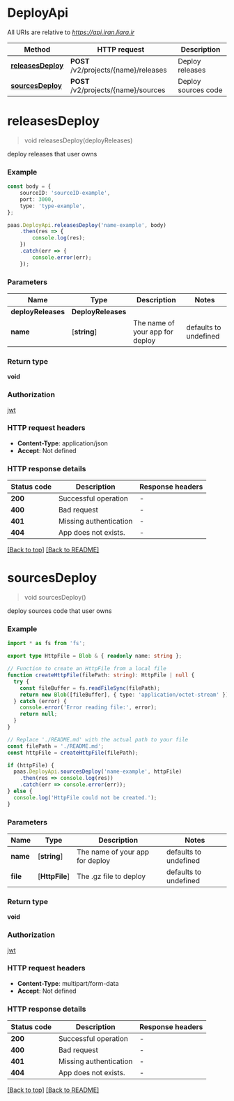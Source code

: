 # DeployApi

All URIs are relative to *https://api.iran.liara.ir*

Method | HTTP request | Description
------------- | ------------- | -------------
[**releasesDeploy**](DeployApi.md#releasesDeploy) | **POST** /v2/projects/{name}/releases | Deploy releases
[**sourcesDeploy**](DeployApi.md#sourcesDeploy) | **POST** /v2/projects/{name}/sources | Deploy sources code


# **releasesDeploy**
> void releasesDeploy(deployReleases)

deploy releases that user owns

### Example


```typescript
const body = {
    sourceID: 'sourceID-example',
    port: 3000,
    type: 'type-example',
};

paas.DeployApi.releasesDeploy('name-example', body)
    .then(res => {
        console.log(res);
    })
    .catch(err => {
        console.error(err);
    });
```


### Parameters

Name | Type | Description  | Notes
------------- | ------------- | ------------- | -------------
 **deployReleases** | **DeployReleases**|  |
 **name** | [**string**] | The name of your app for deploy | defaults to undefined


### Return type

**void**

### Authorization

[jwt](../../README.md#jwt)

### HTTP request headers

 - **Content-Type**: application/json
 - **Accept**: Not defined


### HTTP response details
| Status code | Description | Response headers |
|-------------|-------------|------------------|
**200** | Successful operation |  -  |
**400** | Bad request |  -  |
**401** | Missing authentication |  -  |
**404** | App does not exists. |  -  |

[[Back to top]](#) [[Back to README]](./../../README.md)

# **sourcesDeploy**
> void sourcesDeploy()

deploy sources code that user owns

### Example


```typescript
import * as fs from 'fs';

export type HttpFile = Blob & { readonly name: string };

// Function to create an HttpFile from a local file
function createHttpFile(filePath: string): HttpFile | null {
  try {
    const fileBuffer = fs.readFileSync(filePath);
    return new Blob([fileBuffer], { type: 'application/octet-stream' }) as HttpFile;
  } catch (error) {
    console.error('Error reading file:', error);
    return null;
  }
}

// Replace './README.md' with the actual path to your file
const filePath = './README.md';
const httpFile = createHttpFile(filePath);

if (httpFile) {
  paas.DeployApi.sourcesDeploy('name-example', httpFile)
    .then(res => console.log(res))
    .catch(err => console.error(err));
} else {
  console.log('HttpFile could not be created.');
}
```


### Parameters

Name | Type | Description  | Notes
------------- | ------------- | ------------- | -------------
 **name** | [**string**] | The name of your app for deploy | defaults to undefined
 **file** | [**HttpFile**] | The .gz file to deploy | defaults to undefined


### Return type

**void**

### Authorization

[jwt](../../README.md#jwt)

### HTTP request headers

 - **Content-Type**: multipart/form-data
 - **Accept**: Not defined


### HTTP response details
| Status code | Description | Response headers |
|-------------|-------------|------------------|
**200** | Successful operation |  -  |
**400** | Bad request |  -  |
**401** | Missing authentication |  -  |
**404** | App does not exists. |  -  |

[[Back to top]](#) [[Back to README]](./../../README.md)